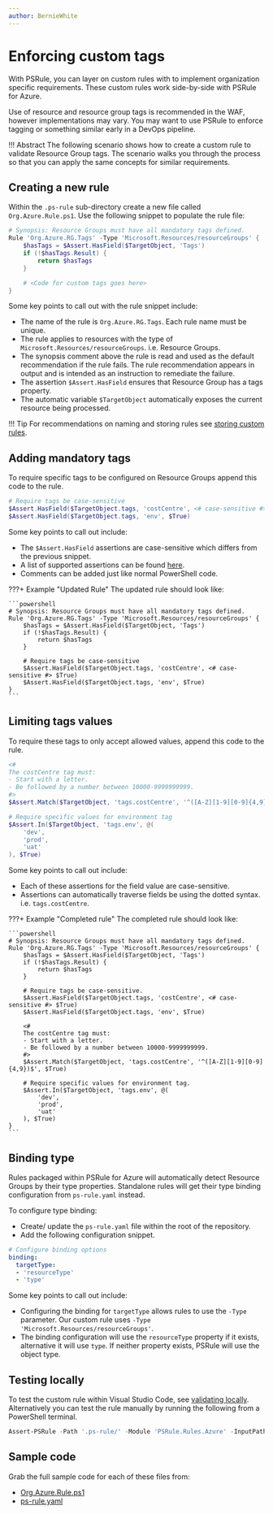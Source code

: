 ```yaml
---
author: BernieWhite
---
```


# Enforcing custom tags

With PSRule, you can layer on custom rules with to implement organization specific requirements.
These custom rules work side-by-side with PSRule for Azure.

Use of resource and resource group tags is recommended in the WAF, however implementations may vary.
You may want to use PSRule to enforce tagging or something similar early in a DevOps pipeline.

!!! Abstract
    The following scenario shows how to create a custom rule to validate Resource Group tags.
    The scenario walks you through the process so that you can apply the same concepts for similar requirements.

## Creating a new rule

Within the `.ps-rule` sub-directory create a new file called `Org.Azure.Rule.ps1`.
Use the following snippet to populate the rule file:

```powershell
# Synopsis: Resource Groups must have all mandatory tags defined.
Rule 'Org.Azure.RG.Tags' -Type 'Microsoft.Resources/resourceGroups' {
    $hasTags = $Assert.HasField($TargetObject, 'Tags')
    if (!$hasTags.Result) {
        return $hasTags
    }

    # <Code for custom tags goes here>
}
```

Some key points to call out with the rule snippet include:

- The name of the rule is `Org.Azure.RG.Tags`.
  Each rule name must be unique.
- The rule applies to resources with the type of `Microsoft.Resources/resourceGroups`.
  i.e. Resource Groups.
- The synopsis comment above the rule is read and used as the default recommendation if the rule fails.
  The rule recommendation appears in output and is intended as an instruction to remediate the failure.
- The assertion `$Assert.HasField` ensures that Resource Group has a tags property.
- The automatic variable `$TargetObject` automatically exposes the current resource being processed.

!!! Tip
    For recommendations on naming and storing rules see [storing custom rules][1].

  [1]: ../storing-custom-rules/index.md

## Adding mandatory tags

To require specific tags to be configured on Resource Groups append this code to the rule.

```powershell
# Require tags be case-sensitive
$Assert.HasField($TargetObject.tags, 'costCentre', <# case-sensitive #> $True)
$Assert.HasField($TargetObject.tags, 'env', $True)
```

Some key points to call out include:

- The `$Assert.HasField` assertions are case-sensitive which differs from the previous snippet.
- A list of supported assertions can be found [here][assertions].
- Comments can be added just like normal PowerShell code.

???+ Example "Updated Rule"
    The updated rule should look like:

    ```powershell
    # Synopsis: Resource Groups must have all mandatory tags defined.
    Rule 'Org.Azure.RG.Tags' -Type 'Microsoft.Resources/resourceGroups' {
        $hasTags = $Assert.HasField($TargetObject, 'Tags')
        if (!$hasTags.Result) {
            return $hasTags
        }

        # Require tags be case-sensitive
        $Assert.HasField($TargetObject.tags, 'costCentre', <# case-sensitive #> $True)
        $Assert.HasField($TargetObject.tags, 'env', $True)
    }
    ```

## Limiting tags values

To require these tags to only accept allowed values, append this code to the rule.

```powershell
<#
The costCentre tag must:
- Start with a letter.
- Be followed by a number between 10000-9999999999.
#>
$Assert.Match($TargetObject, 'tags.costCentre', '^([A-Z][1-9][0-9]{4,9})$', $True)

# Require specific values for environment tag
$Assert.In($TargetObject, 'tags.env', @(
    'dev',
    'prod',
    'uat'
), $True)
```

Some key points to call out include:

- Each of these assertions for the field value are case-sensitive.
- Assertions can automatically traverse fields be using the dotted syntax.
i.e. `tags.costCentre`.

???+ Example "Completed rule"
    The completed rule should look like:

    ```powershell
    # Synopsis: Resource Groups must have all mandatory tags defined.
    Rule 'Org.Azure.RG.Tags' -Type 'Microsoft.Resources/resourceGroups' {
        $hasTags = $Assert.HasField($TargetObject, 'Tags')
        if (!$hasTags.Result) {
            return $hasTags
        }

        # Require tags be case-sensitive.
        $Assert.HasField($TargetObject.tags, 'costCentre', <# case-sensitive #> $True)
        $Assert.HasField($TargetObject.tags, 'env', $True)

        <#
        The costCentre tag must:
        - Start with a letter.
        - Be followed by a number between 10000-9999999999.
        #>
        $Assert.Match($TargetObject, 'tags.costCentre', '^([A-Z][1-9][0-9]{4,9})$', $True)

        # Require specific values for environment tag.
        $Assert.In($TargetObject, 'tags.env', @(
            'dev',
            'prod',
            'uat'
        ), $True)
    }
    ```

## Binding type

Rules packaged within PSRule for Azure will automatically detect Resource Groups by their type properties.
Standalone rules will get their type binding configuration from `ps-rule.yaml` instead.

To configure type binding:

- Create/ update the `ps-rule.yaml` file within the root of the repository.
- Add the following configuration snippet.

```yaml
# Configure binding options
binding:
  targetType:
  - 'resourceType'
  - 'type'
```

Some key points to call out include:

- Configuring the binding for `targetType` allows rules to use the `-Type` parameter.
Our custom rule uses `-Type 'Microsoft.Resources/resourceGroups'`.
- The binding configuration will use the `resourceType` property if it exists,
alternative it will use `type`.
If neither property exists, PSRule will use the object type.

## Testing locally

To test the custom rule within Visual Studio Code, see [validating locally][3].
Alternatively you can test the rule manually by running the following from a PowerShell terminal.

```powershell
Assert-PSRule -Path '.ps-rule/' -Module 'PSRule.Rules.Azure' -InputPath . -Format File
```

  [3]: ../../validating-locally.md

## Sample code

Grab the full sample code for each of these files from:

- [Org.Azure.Rule.ps1](https://github.com/Azure/PSRule.Rules.Azure/blob/main/docs/customization/enforce-custom-tags/.ps-rule/Org.Azure.Rule.ps1)
- [ps-rule.yaml](https://github.com/Azure/PSRule.Rules.Azure/blob/main/docs/customization/enforce-custom-tags/ps-rule.yaml)

[AWAF]: https://docs.microsoft.com/en-gb/azure/architecture/framework/
[assertions]: https://microsoft.github.io/PSRule/concepts/PSRule/en-US/about_PSRule_Assert.html
